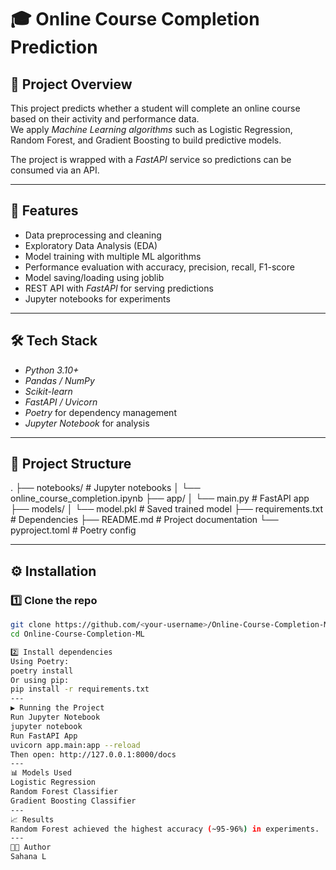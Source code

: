 # 🎓 Online Course Completion Prediction

## 📌 Project Overview
This project predicts whether a student will complete an online course based on their activity and performance data.  
We apply *Machine Learning algorithms* such as Logistic Regression, Random Forest, and Gradient Boosting to build predictive models.

The project is wrapped with a *FastAPI* service so predictions can be consumed via an API.

---

## 🚀 Features
- Data preprocessing and cleaning
- Exploratory Data Analysis (EDA)
- Model training with multiple ML algorithms
- Performance evaluation with accuracy, precision, recall, F1-score
- Model saving/loading using joblib
- REST API with *FastAPI* for serving predictions
- Jupyter notebooks for experiments

---

## 🛠 Tech Stack
- *Python 3.10+*
- *Pandas / NumPy*
- *Scikit-learn*
- *FastAPI / Uvicorn*
- *Poetry* for dependency management
- *Jupyter Notebook* for analysis

---

## 📂 Project Structure

. ├── notebooks/                 # Jupyter notebooks │   └── online_course_completion.ipynb ├── app/ │   └── main.py                # FastAPI app ├── models/ │   └── model.pkl              # Saved trained model ├── requirements.txt           # Dependencies ├── README.md                  # Project documentation └── pyproject.toml             # Poetry config

---

## ⚙ Installation

### 1️⃣ Clone the repo
```bash
git clone https://github.com/<your-username>/Online-Course-Completion-ML.git
cd Online-Course-Completion-ML

2️⃣ Install dependencies
Using Poetry:
poetry install
Or using pip:
pip install -r requirements.txt
---
▶ Running the Project
Run Jupyter Notebook
jupyter notebook
Run FastAPI App
uvicorn app.main:app --reload
Then open: http://127.0.0.1:8000/docs
---
📊 Models Used
Logistic Regression
Random Forest Classifier
Gradient Boosting Classifier
---
📈 Results
Random Forest achieved the highest accuracy (~95-96%) in experiments.
---
🧑‍💻 Author
Sahana L
